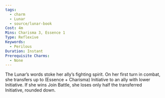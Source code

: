 ```yaml
---
tags:
  - charm
  - Lunar
  - source/lunar-book
Cost: 4m
Mins: Charisma 3, Essence 1
Type: Reflexive
Keywords:
  - Perilous
Duration: Instant
Prerequisite Charms:
  - None
---
```

The Lunar’s words stoke her ally’s fighting spirit. On her first turn in combat, she transfers up to (Essence + Charisma) Initiative to an ally with lower Initiative. If she wins Join Battle, she loses only half the transferred Initiative, rounded down.